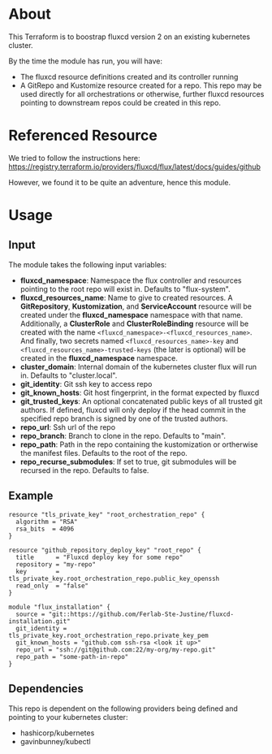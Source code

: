 # About

This Terraform is to boostrap fluxcd version 2 on an existing kubernetes cluster.

By the time the module has run, you will have:
- The fluxcd resource definitions created and its controller running
- A GitRepo and Kustomize resource created for a repo. This repo may be used directly for all orchestrations or otherwise, further fluxcd resources pointing to downstream repos could be created in this repo.

# Referenced Resource

We tried to follow the instructions here: https://registry.terraform.io/providers/fluxcd/flux/latest/docs/guides/github

However, we found it to be quite an adventure, hence this module.

# Usage

## Input

The module takes the following input variables:

- **fluxcd_namespace**: Namespace the flux controller and resources pointing to the root repo will exist in. Defaults to "flux-system".
- **fluxcd_resources_name**: Name to give to created resources. A **GitRepository**, **Kustomization**, and **ServiceAccount** resource will be created under the **fluxcd_namespace** namespace with that name. Additionally, a **ClusterRole** and **ClusterRoleBinding** resource will be created with the name ```<fluxcd_namespace>-<fluxcd_resources_name>```. And finally, two secrets named ```<fluxcd_resources_name>-key``` and ```<fluxcd_resources_name>-trusted-keys``` (the later is optional) will be created in the **fluxcd_namespace** namespace.
- **cluster_domain**: Internal domain of the kubernetes cluster flux will run in. Defaults to "cluster.local".
- **git_identity**: Git ssh key to access repo
- **git_known_hosts**: Git host fingerprint, in the format expected by fluxcd
- **git_trusted_keys**: An optional concatenated public keys of all trusted git authors. If defined, fluxcd will only deploy if the head commit in the specified repo branch is signed by one of the trusted authors.
- **repo_url**: Ssh url of the repo
- **repo_branch**: Branch to clone in the repo. Defaults to "main".
- **repo_path**: Path in the repo containing the kustomization or ortherwise the manifest files. Defaults to the root of the repo.
- **repo_recurse_submodules**: If set to true, git submodules will be recursed in the repo. Defaults to false.

## Example

```
resource "tls_private_key" "root_orchestration_repo" {
  algorithm = "RSA"
  rsa_bits  = 4096
}

resource "github_repository_deploy_key" "root_repo" {
  title      = "Fluxcd deploy key for some repo"
  repository = "my-repo"
  key        = tls_private_key.root_orchestration_repo.public_key_openssh
  read_only  = "false"
}

module "flux_installation" {
  source = "git::https://github.com/Ferlab-Ste-Justine/fluxcd-installation.git"
  git_identity = tls_private_key.root_orchestration_repo.private_key_pem
  git_known_hosts = "github.com ssh-rsa <look it up>"
  repo_url = "ssh://git@github.com:22/my-org/my-repo.git"
  repo_path = "some-path-in-repo"
}
```

## Dependencies

This repo is dependent on the following providers being defined and pointing to your kubernetes cluster:
- hashicorp/kubernetes
- gavinbunney/kubectl